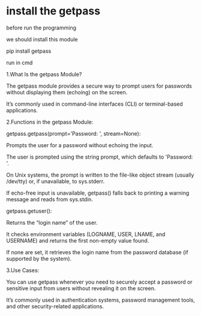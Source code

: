 # install the getpass

before run the programming 

we should install this module 

pip install getpass

run in cmd 

1.What Is the getpass Module?

The getpass module provides a secure way to prompt users for passwords without displaying them (echoing) on the screen.

It’s commonly used in command-line interfaces (CLI) or terminal-based applications.

2.Functions in the getpass Module:

getpass.getpass(prompt='Password: ', stream=None):

Prompts the user for a password without echoing the input.

The user is prompted using the string prompt, which defaults to 'Password: '.

On Unix systems, the prompt is written to the file-like object stream (usually /dev/tty) or, if unavailable, to sys.stderr.

If echo-free input is unavailable, getpass() falls back to printing a warning message and reads from sys.stdin.

getpass.getuser():

Returns the “login name” of the user.

It checks environment variables (LOGNAME, USER, LNAME, and USERNAME) and returns the first non-empty value found.

If none are set, it retrieves the login name from the password database (if supported by the system).

3.Use Cases:

You can use getpass whenever you need to securely accept a password or sensitive input from users without revealing it on the screen.

It’s commonly used in authentication systems, password management tools, and other security-related applications.
